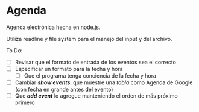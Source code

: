 # Agenda

Agenda electrónica hecha en node.js.

Utiliza readline y file system para el manejo del input y del archivo.

To Do:

* [ ] Revisar que el formato de entrada de los eventos sea el correcto
* [ ] Especificar un formato para la fecha y hora
  * [ ] Que el programa tenga conciencia de la fecha y hora
* [ ] Cambiar **_show events_**: que muestre una _tabla_ como Agenda de Google (con fecha en grande antes del evento)
* [ ] Que **_add event_** lo agregue manteniendo el orden de más próximo primero